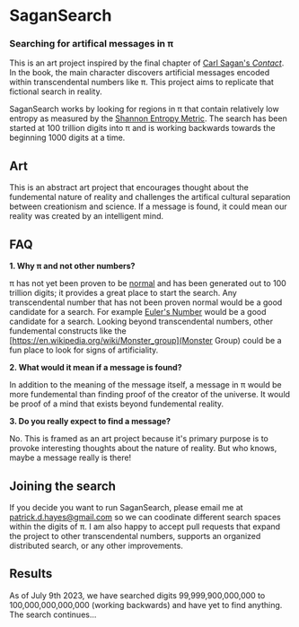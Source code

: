 # SaganSearch

### Searching for artifical messages in π

This is an art project inspired by the final chapter of [Carl Sagan's *Contact*](https://en.wikipedia.org/wiki/Contact_(novel)). In the book, the main character discovers artificial messages encoded within transcendental numbers like π. This project aims to replicate that fictional search in reality.

SaganSearch works by looking for regions in π that contain relatively low entropy as measured by the [Shannon Entropy Metric](https://en.wikipedia.org/wiki/Entropy_(information_theory)). The search has been started at 100 trillion digits into π and is working backwards towards the beginning 1000 digits at a time.

## Art

This is an abstract art project that encourages thought about the fundemental nature of reality and challenges the artifical cultural separation between creationism and science. If a message is found, it could mean our reality was created by an intelligent mind. 

## FAQ

**1. Why π and not other numbers?**

π has not yet been proven to be [normal](https://en.wikipedia.org/wiki/Normal_number) and has been generated out to 100 trillion digits; it provides a great place to start the search. Any transcendental number that has not been proven normal would be a good candidate for a search. For example [Euler's Number](https://en.wikipedia.org/wiki/E_(mathematical_constant)) would be a good candidate for a search. Looking beyond transcendental numbers, other fundemental constructs like the [https://en.wikipedia.org/wiki/Monster_group](Monster Group) could be a fun place to look for signs of artificiality.

**2. What would it mean if a message is found?**

In addition to the meaning of the message itself, a message in π would be more fundemental than finding proof of the creator of the universe. It would be proof of a mind that exists beyond fundemental reality. 

**3. Do you really expect to find a message?**

No. This is framed as an art project because it's primary purpose is to provoke interesting thoughts about the nature of reality. But who knows, maybe a message really is there!

## Joining the search

If you decide you want to run SaganSearch, please email me at patrick.d.hayes@gmail.com so we can coodinate different search spaces within the digits of π.  I am also happy to accept pull requests that expand the project to other transcendental numbers, supports an organized distributed search, or any other improvements.

## Results

As of July 9th 2023, we have searched digits 99,999,900,000,000 to 100,000,000,000,000 (working backwards) and have yet to find anything. The search continues...
